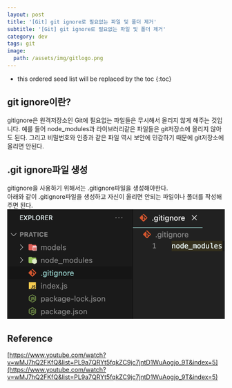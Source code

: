 ```yaml
---
layout: post
title: '[Git] git ignore로 필요없는 파일 및 폴더 제거'
subtitle: '[Git] git ignore로 필요없는 파일 및 폴더 제거'
category: dev
tags: git
image:
  path: /assets/img/gitlogo.png
---
```


<!-- prettier-ignore -->
* this ordered seed list will be replaced by the toc
{:toc}

## git ignore이란?

gitignore은 원격저장소인 Git에 필요없는 파일들은 무시해서 올리지 않게 해주는 것입니다.
예를 들어 node_modules과 라이브러리같은 파일들은 git저장소에 올리지 않아도 된다. 그리고 비밀번호와 인증과 같은 파일 역시 보안에 민감하기 때문에 git저장소에 올리면 안된다.

## .git ignore파일 생성

gitignore을 사용하기 위해서는 .gitignore파일을 생성해야한다.  
아래와 같이 .gitignore파일을 생성하고 자신이 올리면 안되는 파일이나 폴더를 작성해주면 된다.
![gitignore](/assets/img/development/2022-10-06/gitignore.png)

## Reference

[https://www.youtube.com/watch?v=wMJ7hQ2FKfQ&list=PL9a7QRYt5fqkZC9jc7jntD1WuAogjo_9T&index=5](https://www.youtube.com/watch?v=wMJ7hQ2FKfQ&list=PL9a7QRYt5fqkZC9jc7jntD1WuAogjo_9T&index=5)
